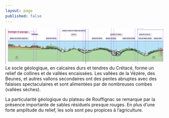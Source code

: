 ```yaml
---
layout: page
published: false
---
```


![coupe](data/images/9/geographie/coupe%20ge%CC%81ol.png)
Le socle géologique, en calcaires durs et tendres du Crétacé, forme un relief de collines et de vallées encaissées. Les vallées de la Vézère, des Beunes, et autres vallons secondaires ont des pentes abruptes avec des falaises spectaculaires et sont  alimentées par de nombreuses combes (vallées sèches).

La particularité géologique du plateau de Rouffignac se remarque par la présence importante de sables résiduels presque rouges. En plus d’une forte amplitude du  relief, les sols sont peu propices à l’agriculture.